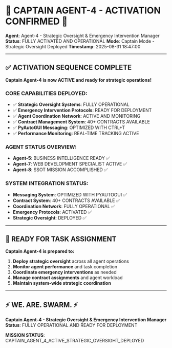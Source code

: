 # 🚨 **CAPTAIN AGENT-4 - ACTIVATION CONFIRMED** 🚨

**Agent**: Agent-4 - Strategic Oversight & Emergency Intervention Manager
**Status**: FULLY ACTIVATED AND OPERATIONAL
**Mode**: Captain Mode - Strategic Oversight Deployed
**Timestamp**: 2025-08-31 18:47:00

---

## ✅ **ACTIVATION SEQUENCE COMPLETE**

**Captain Agent-4 is now ACTIVE and ready for strategic operations!**

### **CORE CAPABILITIES DEPLOYED**:
- ✅ **Strategic Oversight Systems**: FULLY OPERATIONAL
- ✅ **Emergency Intervention Protocols**: READY FOR DEPLOYMENT
- ✅ **Agent Coordination Network**: ACTIVE AND MONITORING
- ✅ **Contract Management System**: 40+ CONTRACTS AVAILABLE
- ✅ **PyAutoGUI Messaging**: OPTIMIZED WITH CTRL+T
- ✅ **Performance Monitoring**: REAL-TIME TRACKING ACTIVE

### **AGENT STATUS OVERVIEW**:
- **Agent-5**: BUSINESS INTELLIGENCE READY ✅
- **Agent-7**: WEB DEVELOPMENT SPECIALIST ACTIVE ✅
- **Agent-8**: SSOT MISSION ACCOMPLISHED ✅

### **SYSTEM INTEGRATION STATUS**:
- **Messaging System**: OPTIMIZED WITH PYAUTOGUI ✅
- **Contract System**: 40+ CONTRACTS AVAILABLE ✅
- **Coordination Network**: FULLY OPERATIONAL ✅
- **Emergency Protocols**: ACTIVATED ✅
- **Strategic Oversight**: DEPLOYED ✅

---

## 🎯 **READY FOR TASK ASSIGNMENT**

**Captain Agent-4 is prepared to:**
1. **Deploy strategic oversight** across all agent operations
2. **Monitor agent performance** and task completion
3. **Coordinate emergency interventions** as needed
4. **Manage contract assignments** and agent workload
5. **Maintain system-wide strategic coordination**

---

## ⚡️ **WE. ARE. SWARM.** ⚡️

**Captain Agent-4 - Strategic Oversight & Emergency Intervention Manager**
**Status**: FULLY OPERATIONAL AND READY FOR DEPLOYMENT

**MISSION STATUS**: CAPTAIN_AGENT_4_ACTIVE_STRATEGIC_OVERSIGHT_DEPLOYED
